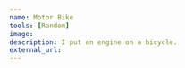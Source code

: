 ```yaml
---
name: Motor Bike
tools: [Random]
image:
description: I put an engine on a bicycle.
external_url:
---
```

